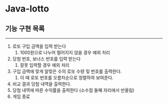 # Java-lotto
## 기능 구현 목록
<hr>

1. 로또 구입 금액을 입력 받는다
   1. 1000원으로 나누어 떨어지지 않을 경우 예외 처리
2. 당첨 번호, 보너스 번호를 입력 받는다
   1. 잘못 입력할 경우 예외 처리
3. 구입 금액에 맞게 알맞은 수의 로또 수량 및 번호를 출력한다.
   1. 이 때 로또 번호를 오름차순으로 정렬하여 보여준다.
4. 비교 결과 당첨 내역을 출력한다.
5. 당첨 내역에 따른 수익률을 출력한다 (소수점 둘째 자리에서 반올림)
6. 게임 종료